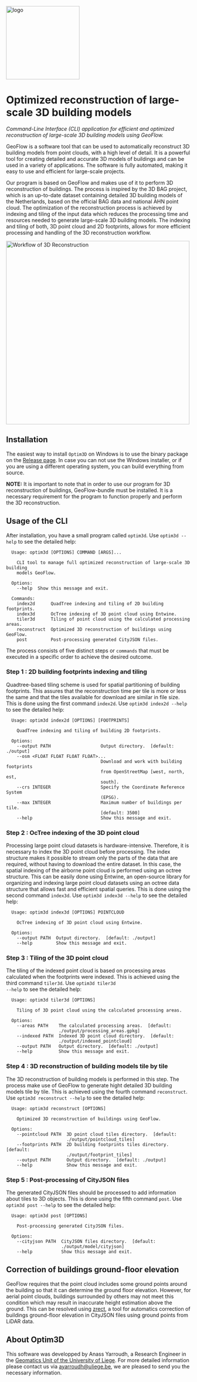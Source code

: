 <img src="https://user-images.githubusercontent.com/72500344/210864557-4078754f-86c1-4e7c-b291-73223bdf4e4d.png" alt="logo" width="200"/>

# Optimized reconstruction of large-scale 3D building models 

*Command-Line Interface (CLI) application for efficient and optimized reconstruction of large-scale 3D building models using GeoFlow.*

GeoFlow is a software tool that can be used to automatically reconstruct 3D building models from point clouds, with a high level of detail. It is a powerful tool for creating detailed and accurate 3D models of buildings and can be used in a variety of applications. The software is fully automated, making it easy to use and efficient for large-scale projects.

Our program is based on GeoFlow and makes use of it to perform 3D reconstruction of buildings. The process is inspired by the 3D BAG project, which is an up-to-date dataset containing detailed 3D building models of the Netherlands, based on the official BAG data and national AHN point cloud. The optimization of the reconstruction process is achieved by indexing and tiling of the input data which reduces the processing time and resources needed to generate large-scale 3D building models. The indexing and tiling of both, 3D point cloud and 2D footprints, allows for more efficient processing and handling of the 3D reconstruction workflow.

<img src="https://user-images.githubusercontent.com/72500344/212364590-b7fd444d-ec26-4a8b-bda9-fd4e1669bc6e.png" alt="Workflow of 3D Reconstruction" width="500"/>

## Installation

The easiest way to install <code>Optim3D</code> on Windows is to use the binary package on the [Release page](). In case you can not use the Windows installer, or if you are using a different operating system, you can build everything from source.

**NOTE:** It is important to note that in order to use our program for 3D reconstruction of buildings, GeoFlow-bundle must be installed. It is a necessary requirement for the program to function properly and perform the 3D reconstruction.

## Usage of the CLI
After installation, you have a small program called <code>optim3d</code>. Use <code>optim3d --help</code> to see the detailed help:

```
  Usage: optim3d [OPTIONS] COMMAND [ARGS]...

    CLI tool to manage full optimized reconstruction of large-scale 3D building
    models GeoFlow.

  Options:
    --help  Show this message and exit.

  Commands:
    index2d      QuadTree indexing and tiling of 2D building footprints.
    index3d      OcTree indexing of 3D point cloud using Entwine.
    tiler3d      Tiling of point cloud using the calculated processing areas.
    reconstruct  Optimized 3D reconstruction of buildings using GeoFlow.
    post         Post-processing generated CityJSON files. 
```

The process consists of five distinct steps or <code>commands</code> that must be executed in a specific order to achieve the desired outcome.

### Step 1 : 2D building footprints indexing and tiling

Quadtree-based tiling scheme is used for spatial partitioning of building footprints. This assures that the reconstruction time per tile is more or less the same and that the tiles available for download are similar in file size. This is done using the first command <code>index2d</code>. Use <code>optim3d index2d --help</code> to see the detailed help:

```
  Usage: optim3d index2d [OPTIONS] [FOOTPRINTS]

    QuadTree indexing and tiling of building 2D footprints.

  Options:
    --output PATH                   Output directory.  [default: ./output]    
    --osm <FLOAT FLOAT FLOAT FLOAT>...
                                    Download and work with building footprints
                                    from OpenStreetMap [west, north, est,     
                                    south].
    --crs INTEGER                   Specify the Coordinate Reference System   
                                    (EPSG).
    --max INTEGER                   Maximum number of buildings per tile.     
                                    [default: 3500]
    --help                          Show this message and exit.
```

### Step 2 : OcTree indexing of the 3D point cloud

Processing large point cloud datasets is hardware-intensive. Therefore, it is necessary to index the 3D point cloud before processing. The index structure makes it possible to stream only the parts of the data that are required, without having to download the entire dataset. In this case, the spatial indexing of the airborne point cloud is performed using an octree structure. This can be easily done using Entwine, an open-source library for organizing and indexing large point cloud datasets using an octree data structure that allows fast and efficient spatial queries. This is done using the second command <code>index3d</code>. Use <code>optim3d index3d --help</code> to see the detailed help:

```
  Usage: optim3d index3d [OPTIONS] POINTCLOUD

    OcTree indexing of 3D point cloud using Entwine.     

  Options:
    --output PATH  Output directory.  [default: ./output]
    --help         Show this message and exit.
```

### Step 3 : Tiling of the 3D point cloud

The tiling of the indexed point cloud is based on processing areas calculated when the footprints were indexed. This is achieved using the third command <code>tiler3d</code>. Use <code>optim3d tiler3d --help</code> to see the detailed help:

```
  Usage: optim3d tiler3d [OPTIONS]

    Tiling of 3D point cloud using the calculated processing areas.

  Options:
    --areas PATH    The calculated processing areas.  [default:    
                    ./output/processing_areas.gpkg]
    --indexed PATH  Indexed 3D point cloud directory.  [default:   
                    ./output/indexed_pointcloud]
    --output PATH   Output directory.  [default: ./output]
    --help          Show this message and exit.
```

### Step 4 : 3D reconstruction of building models tile by tile

The 3D reconstruction of building models is performed in this step. The process make use of GeoFlow to generate hight detailed 3D building models tile by tile. This is achieved using the fourth command <code>reconstruct</code>. Use <code>optim3d reconstruct --help</code> to see the detailed help:

```
  Usage: optim3d reconstruct [OPTIONS]

    Optimized 3D reconstruction of buildings using GeoFlow.

  Options:
    --pointcloud PATH  3D point cloud tiles directory.  [default:        
                       ./output/pointcloud_tiles]
    --footprints PATH  2D building footprints tiles directory.  [default:
                       ./output/footprint_tiles]
    --output PATH      Output directory.  [default: ./output]
    --help             Show this message and exit.
```

### Step 5 : Post-processing of CityJSON files

The generated CityJSON files should be processed to add information about tiles to 3D objects. This is done using the fifth command <code>post</code>. Use <code>optim3d post --help</code> to see the detailed help:

```
  Usage: optim3d post [OPTIONS]

    Post-processing generated CityJSON files.

  Options:
    --cityjson PATH  CityJSON files directory.  [default:
                     ./output/model/cityjson]
    --help           Show this message and exit.
```

## Correction of buildings ground-floor elevation

GeoFlow requires that the point cloud includes some ground points around the building so that it can determine the ground floor elevation. However, for aerial point clouds, buildings surrounded by others may not meet this condition which may result in inaccurate height estimation above the ground. This can be resolved using [zrect](https://github.com/Yarroudh/zrect3d), a tool for automatics correction of buildings ground-floor elevation in CityJSON files using ground points from LiDAR data.

## About Optim3D

This software was developped by Anass Yarroudh, a Research Engineer in the [Geomatics Unit of the University of Liege](http://geomatics.ulg.ac.be/fr/home.php). For more detailed information please contact us via <ayarroudh@uliege.be>, we are pleased to send you the necessary information.
